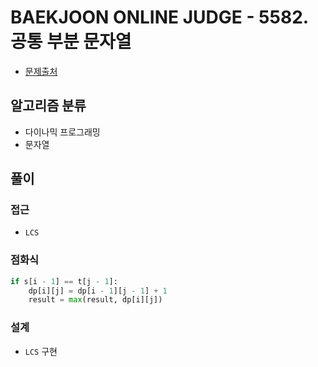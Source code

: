 # BAEKJOON ONLINE JUDGE - 5582. 공통 부분 문자열

- [문제출처](https://www.acmicpc.net/problem/5582 '5582. 공통 부분 문자열')

## 알고리즘 분류

- 다이나믹 프로그래밍
- 문자열

## 풀이

### 접근

- `LCS`

### 점화식

```python
if s[i - 1] == t[j - 1]:
    dp[i][j] = dp[i - 1][j - 1] + 1
    result = max(result, dp[i][j])
```

### 설계

- `LCS` 구현
